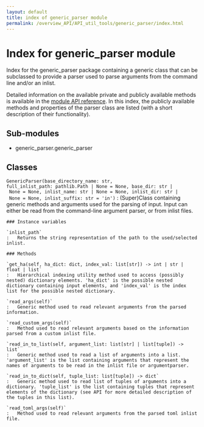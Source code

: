 ```yaml
---
layout: default
title: index of generic_parser module
permalink: /overview_API/API_util_tools/generic_parser/index.html
---
```


# Index for generic_parser module

Index for the generic_parser package containing a generic class that can be subclassed to provide a parser used to parse arguments from the command line and/or an inlist.

Detailed information on the available private and publicly available methods is available in the [module API reference](generic_parser.html).
In this index, the publicly available methods and properties of the parser class are listed (with a short description of their functionality).

## Sub-modules

* generic_parser.generic_parser

## Classes

`GenericParser(base_directory_name: str, full_inlist_path: pathlib.Path | None = None, base_dir: str | None = None, inlist_name: str | None = None, inlist_dir: str | None = None, inlist_suffix: str = 'in')`
:   (Super)Class containing generic methods and arguments used for the parsing of input. Input can either be read from the command-line argument parser, or from inlist files.

    ### Instance variables

    `inlist_path`
    :   Returns the string representation of the path to the used/selected inlist.

    ### Methods

    `get_ha(self, ha_dict: dict, index_val: list[str]) -> int | str | float | list`
    :   Hierarchical indexing utility method used to access (possibly nested) dictionary elements. 'ha_dict' is the possible nested dictionary containing input elements, and 'index_val' is the index list for the possible nested dictionary.

    `read_args(self)`
    :   Generic method used to read relevant arguments from the parsed information.

    `read_custom_args(self)`
    :   Method used to read relevant arguments based on the information parsed from a custom inlist file.

    `read_in_to_list(self, argument_list: list[str] | list[tuple]) -> list`
    :   Generic method used to read a list of arguments into a list. 'argument_list' is the list containing arguments that represent the names of arguments to be read in the inlist file or argumentparser.

    `read_in_to_dict(self, tuple_list: list[tuple]) -> dict`
    :   Generic method used to read list of tuples of arguments into a dictionary. 'tuple_list' is the list containing tuples that represent elements of the dictionary (see API for more detailed description of the tuples in this list). 

    `read_toml_args(self)`
    :   Method used to read relevant arguments from the parsed toml inlist file.

